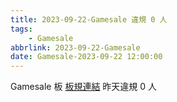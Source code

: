 ```yaml
---
title: 2023-09-22-Gamesale 違規 0 人
tags:
    - Gamesale
abbrlink: 2023-09-22-Gamesale
date: Gamesale-2023-09-22 12:00:00
---
```

Gamesale 板 [板規連結](https://www.ptt.cc/bbs/Gossiping/M.1637425085.A.07D.html)
昨天違規 0 人
